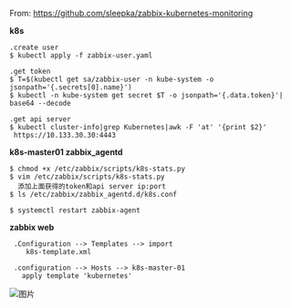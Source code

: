 From: https://github.com/sleepka/zabbix-kubernetes-monitoring

**k8s**
```
.create user
$ kubectl apply -f zabbix-user.yaml

.get token
$ T=$(kubectl get sa/zabbix-user -n kube-system -o jsonpath='{.secrets[0].name}')
$ kubectl -n kube-system get secret $T -o jsonpath='{.data.token}'| base64 --decode

.get api server
$ kubectl cluster-info|grep Kubernetes|awk -F 'at' '{print $2}'
 https://10.133.30.30:4443
```

**k8s-master01 zabbix_agentd**
```
$ chmod +x /etc/zabbix/scripts/k8s-stats.py
$ vim /etc/zabbix/scripts/k8s-stats.py
  添加上面获得的token和api server ip:port
$ ls /etc/zabbix/zabbix_agentd.d/k8s.conf

$ systemctl restart zabbix-agent
```


**zabbix web**
```
 .Configuration --> Templates --> import
    k8s-template.xml
 
 .configuration --> Hosts --> k8s-master-01
   apply template 'kubernetes'
```

![图片](https://user-images.githubusercontent.com/16496322/151310245-0362ee75-7cea-4782-90df-d28d1d76b7eb.png)
